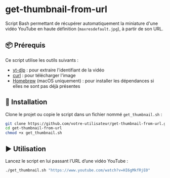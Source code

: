 # get-thumbnail-from-url

Script Bash permettant de récupérer automatiquement la miniature d'une vidéo YouTube en haute définition (`maxresdefault.jpg`), à partir de son URL.

## 📦 Prérequis

Ce script utilise les outils suivants :

- [yt-dlp](https://github.com/yt-dlp/yt-dlp) : pour extraire l'identifiant de la vidéo
- [curl](https://curl.se/) : pour télécharger l'image
- [Homebrew](https://brew.sh/) (macOS uniquement) : pour installer les dépendances si elles ne sont pas déjà présentes

## 🔧 Installation

Clone le projet ou copie le script dans un fichier nommé `get_thumbnail.sh` :

```bash
git clone https://github.com/votre-utilisateur/get-thumbnail-from-url.git
cd get-thumbnail-from-url
chmod +x get_thumbnail.sh
```

## ▶️ Utilisation

Lancez le script en lui passant l’URL d’une vidéo YouTube :

```bash
./get_thumbnail.sh "https://www.youtube.com/watch?v=HI6gMkfRjE0"
```

